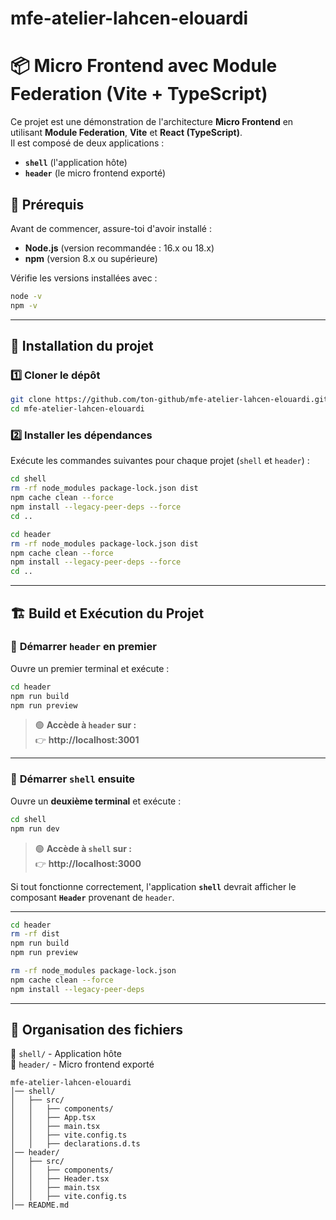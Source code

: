 # mfe-atelier-lahcen-elouardi
# 📦 Micro Frontend avec Module Federation (Vite + TypeScript)

Ce projet est une démonstration de l'architecture **Micro Frontend** en utilisant **Module Federation**, **Vite** et **React (TypeScript)**.  
Il est composé de deux applications :  

- **`shell`** (l'application hôte)  
- **`header`** (le micro frontend exporté)  

## 📌 Prérequis  

Avant de commencer, assure-toi d'avoir installé :  

- **Node.js** (version recommandée : 16.x ou 18.x)  
- **npm** (version 8.x ou supérieure)  

Vérifie les versions installées avec :  

```bash
node -v
npm -v
```

---  

## 🚀 Installation du projet  

### 1️⃣ **Cloner le dépôt**
```bash
git clone https://github.com/ton-github/mfe-atelier-lahcen-elouardi.git
cd mfe-atelier-lahcen-elouardi
```

### 2️⃣ **Installer les dépendances**
Exécute les commandes suivantes pour chaque projet (`shell` et `header`) :

```bash
cd shell
rm -rf node_modules package-lock.json dist
npm cache clean --force
npm install --legacy-peer-deps --force
cd ..
```

```bash
cd header
rm -rf node_modules package-lock.json dist
npm cache clean --force
npm install --legacy-peer-deps --force
cd ..
```

---  

## 🏗️ **Build et Exécution du Projet**

### 📌 **Démarrer `header` en premier**
Ouvre un premier terminal et exécute :  

```bash
cd header
npm run build
npm run preview
```

> 🟢 **Accède à `header` sur :**  
> 👉 **http://localhost:3001**  

---  

### 📌 **Démarrer `shell` ensuite**
Ouvre un **deuxième terminal** et exécute :  

```bash
cd shell
npm run dev 
```

> 🟢 **Accède à `shell` sur :**  
> 👉 **http://localhost:3000**  

Si tout fonctionne correctement, l'application **`shell`** devrait afficher le composant **`Header`** provenant de `header`.

---  


```bash
cd header
rm -rf dist
npm run build
npm run preview
```


```bash
rm -rf node_modules package-lock.json
npm cache clean --force
npm install --legacy-peer-deps
```

---  

## 📝 **Organisation des fichiers**

📂 `shell/` - Application hôte  
📂 `header/` - Micro frontend exporté  

```
mfe-atelier-lahcen-elouardi
│── shell/
│   ├── src/
│   │   ├── components/
│   │   ├── App.tsx
│   │   ├── main.tsx
│   │   ├── vite.config.ts
│   │   ├── declarations.d.ts
│── header/
│   ├── src/
│   │   ├── components/
│   │   ├── Header.tsx
│   │   ├── main.tsx
│   │   ├── vite.config.ts
│── README.md
```

